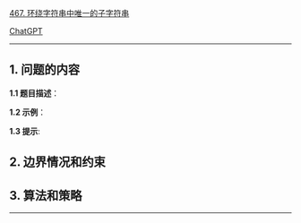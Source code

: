 [467. 环绕字符串中唯一的子字符串](https://leetcode.cn/problems/unique-substrings-in-wraparound-string)

[ChatGPT](chat.openai.com)

---

## 1. 问题的内容
**1.1 题目描述**：

**1.2 示例**：

**1.3 提示**:

## 2. 边界情况和约束


## 3. 算法和策略

---

